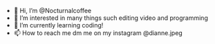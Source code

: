 - 👋 Hi, I’m @Nocturnalcoffee
- 👀 I’m interested in many things such editing video and programming
- 🌱 I’m currently learning coding!
- 📫 How to reach me dm me on my instagram @dianne.jpeg

<!---
Nocturnalcoffee/Nocturnalcoffee is a ✨ special ✨ repository because its `README.md` (this file) appears on your GitHub profile.
You can click the Preview link to take a look at your changes.
--->
